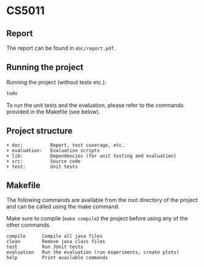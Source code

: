 # CS5011

## Report

The report can be found in `doc/report.pdf`.

## Running the project

Running the project (without tests etc.):
```bash
todo
```

To run the unit tests and the evaluation, please refer to
the commands provided in the Makefile (see below).

## Project structure

```
+ doc:          Report, test coverage, etc.
+ evaluation:   Evaluation scripts
+ lib:          Dependencies (for unit testing and evaluation)
+ src:          Source code
+ test:         Unit tests
```

## Makefile

The following commands are available from the root directory of the project
and can be called using the make command.

Make sure to compile (`make compile`) the project before using any of the other commands.

```
compile      Compile all java files
clean        Remove java class files
test         Run JUnit tests
evaluation   Run the evaluation (run experiments, create plots)
help         Print available commands
```
